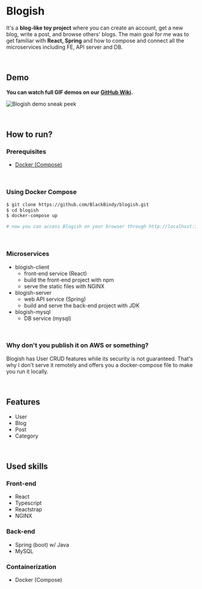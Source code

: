 # Blogish
It's a **blog-like toy project** where you can create an account, get a new blog, write a post, and browse others' blogs. The main goal for me was to get familiar with **React, Spring** and how to compose and connect all the microservices including FE, API server and DB.

<br>

## Demo
**You can watch full GIF demos on our [GitHub Wiki](https://github.com/BlackBindy/blogish/wiki).**

![Blogish demo sneak peek](https://user-images.githubusercontent.com/12558317/116883905-150e5c80-ac61-11eb-9658-02550c9a001e.gif)

<br>

## How to run?
### Prerequisites
- [Docker (Compose)](https://www.docker.com/)


<br>

### Using Docker Compose
```bash
$ git clone https://github.com/BlackBindy/blogish.git
$ cd blogish
$ docker-compose up

# now you can access Blogish on your browser through http://localhost:3000
```

<br>

### Microservices
- blogish-client
  - front-end service (React)
  - build the front-end project with npm
  - serve the static files with NGINX
- blogish-server
  - web API service (Spring)
  - build and serve the back-end project with JDK
- blogish-mysql
  - DB service (mysql)

<br>

### Why don't you publish it on AWS or something?
Blogish has User CRUD features while its security is not guaranteed. That's why I don't serve it remotely and offers you a docker-compose file to make you run it locally.

<br>

## Features
- User
- Blog
- Post
- Category

<br>

## Used skills
### Front-end
- React
- Typescript
- Reactstrap
- NGINX

### Back-end
- Spring (boot) w/ Java
- MySQL

### Containerization
- Docker (Compose)

<br>